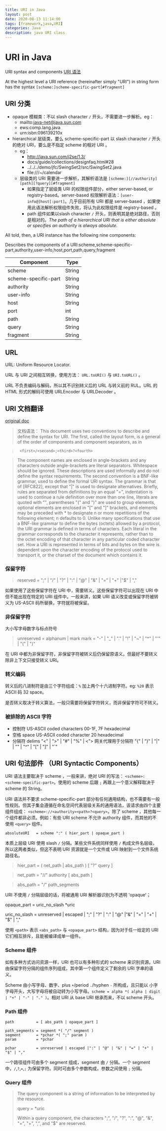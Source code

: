 ```yaml
---
title: URI in Java
layout: post
date: 2020-08-13 11:14:00
tags: [framework,java,URI]
categories: Java
description: java URI class
---
```


# URI in Java

URI syntax and components [URI 语法](https://www.ietf.org/rfc/rfc2396.txt)

At the highest level a URI reference (hereinafter simply "URI") in string form has the syntax `[scheme:]scheme-specific-part[#fragment]`

## URI 分类

- opaque 模糊类：不以 slash character `/` 开头，不需要进一步解析。eg：
    - mailto:java-net@java.sun.com
    - ews:comp.lang.java
    - urn:isbn:096139210x
- hierarchical 层级类，要么 scheme-specific-part 以 slash character `/` 开头的绝对 URI，要么是不指定 scheme 的相对 URI 。
    - eg：
        - http://java.sun.com/j2se/1.3/
        - docs/guide/collections/designfaq.html#28
        - ../../../demo/jfc/SwingSet2/src/SwingSet2.java
        - file:///~/calendar
    - 层级类的 URI 需要进一步解析，其解析语法是 `[scheme:][//authority][path][?query][#fragment]`
        - 如果指定了层级类 URI 的权限组件部分，either server-based, or registry-based。server-based 权限解析语法：`[user-info@]host[:port]`。几乎目前所有 URI 都是 server-based ，如果使用此语法解析权限组件失败，将认为此权限组件是 registry-based 。
        - path 组件如果以slash character `/` 开头，则表明其是绝对路径，否则是相对的。*The path of a hierarchical URI that is either absolute or specifies an authority is always absolute.*

All told, then, a URI instance has the following nine components:

Describes the components of a URI:scheme,scheme-specific-part,authority,user-info,host,port,path,query,fragment

|Component|Type|
|--|--|
|scheme|String|
|scheme-specific-part|String|
|authority|String|
|user-info|String|
|host|String|
|port|int|
|path|String|
|query|String|
|fragment|String|

## URL

URL: Uniform Resource Locator.

URL 与 URI 之间相互转换，使用方法： `URL.toURI()` 与 `URI.toURL()` 。

URL 不负责编码与解码，所以其不识别转义后的 URL 与转义前的 RUL。URL 的 HTML 形式的解码可使用 URLEncoder 与 URLDecoder 。

## URI 文档翻译

[original doc](https://www.ietf.org/rfc/rfc2396.txt)

> 文档语法：
> This document uses two conventions to describe and define the syntax for URI.  The first, called the layout form, is a general of the order of components and component separators, as in

>      <first>/<second>;<third>?<fourth>

> The component names are enclosed in angle-brackets and any characters outside angle-brackets are literal separators.  Whitespace should be ignored.  These descriptions are used informally and do not define the syntax requirements.
> The second convention is a BNF-like grammar, used to define the formal URI syntax.  The grammar is that of [RFC822], except that "|" is used to designate alternatives.  Briefly, rules are separated from definitions by an equal "=", indentation is used to continue a rule definition over more than one line, literals are quoted with "", parentheses "(" and ")" are used to group elements, optional elements are enclosed in "[" and "]" brackets, and elements may be preceded with <n>* to designate n or more repetitions of the following element; n defaults to 0.
> Unlike many specifications that use a BNF-like grammar to define the bytes (octets) allowed by a protocol, the URI grammar is defined in terms of characters.  Each literal in the grammar corresponds to the character it represents, rather than to the octet encoding of that character in any particular coded character set.  How a URI is represented in terms of bits and bytes on the wire is dependent upon the character encoding of the protocol used to transport it, or the charset of the document which contains it.

### 保留字符

> reserved    = ";" | "/" | "?" | ":" | "@" | "&" | "=" | "+" |"$" | ","

如果使用了这些保留字符在 URI 中，需要转义。这些保留字符可以出现在 URI 中但不能出现在特定的 URI 组件中。一般来讲，如果 URI 语义改变或保留字符被转义为 US-ASCII 码所替换，字符就将被保留。

### 非保留字符

大小写字母数字与标点符号

> unreserved  = alphanum | mark
> mark        = "-" | "_" | "." | "!" | "~" | "*" | "'" | "(" | ")"

在 URI 中都为非保留字符，非保留字符被转义后仍保留原语义。但最好不要转义除非上下文只接受转义 URI。

### 转义编码

转义后的八进制符是由三个字符组成：`%` 加上两个十六进制字符。eg: `%20` 表示 ASCII 码 32 space。

是否转义取决于转义算法，一般只需要将保留字符转义，而非保留字符可不转义。

### 被排除的 ASCII 字符

- 控制符 US-ASCII coded characters 00-1F, 7F hexadecimal
- 空格 space US-ASCII coded character 20 hexadecimal
- 分隔符 delims "<" | ">" | "#" | "%" | <"> 网关代理用于分隔符 "{" | "}" | "|" | "\" | "^" | "[" | "]" | "`"

## URI 句法部件 （URI Syntactic Components）

URI 语法主要取决于 scheme ，一般来讲，绝对 URI 的写法： `<scheme>:<scheme-specific-part>`。使用的 scheme 后跟 `;` 再跟上一个意义解释取决于 scheme 的 String。

URI 语法并不要求 scheme-specific-part 部分有任何通用结构，也不需要有一般性规则。但其子集会遵循在命名空间代表层级关系的通用语法，该请求由四个主要组件组成： `<scheme>://<authority><path>?<query>`。除了 scheme ，其他每一个组件都非必须。例如：有些 URI scheme 不允许 authority 组件，而其他的不使用 `<query>` 组件。

`absoluteURI   = scheme ":" ( hier_part | opaque_part )`

本质上层级 URI 使用 slash `/` 分隔。某些文件系统同样使用 `/` 构成文件名层级，所以这两者类似，但这不表明 URI 资源就是一个文件或 URI 映射到一个文件系统路径名。

> hier_part     = ( net_path | abs_path ) [ "?" query ]

> net_path      = "//" authority [ abs_path ]

> abs_path      = "/"  path_segments

URI 不使用 `/` 分隔层级的话，将被通用 URI 解析器识别为不透明 'opaque'；

opaque_part   = uric_no_slash *uric

uric_no_slash = unreserved | escaped | ";" | "?" | ":" | "@" |"&" | "=" | "+" | "$" | ","

使用 `<path>` 表示 `<abs_path>` 与 `<opaque_part>` 结构，因为对于任一给定的 URI 它们相互排斥，且能被编译成单一组件。

### Scheme 组件

如有多种方式访问资源一样，URI 也可以有多种形式的 scheme 来识别资源。URI 由保留字符分隔的组件序列组成，其中第一个组件定义了剩余的 URI 字串的语义。

Scheme 由小写字母、数字、plus `+`/period `.`/hyphen `-` 所构成，且只能以 小字字母开头，大写字母将被自动转为小写字母。`scheme = alpha *( alpha | digit | "+" | "-" | "." )`。相对 URI 从 base URI 继承而来，不以 scheme 开头。

### Path 组件

```
path          = [ abs_path | opaque_part ]

path_segments = segment *( "/" segment )
segment       = *pchar *( ";" param )
param         = *pchar

pchar         = unreserved | escaped |":" | "@" | "&" | "=" | "+" | "$" | ","
```

一个路径组件可由多个 segment 组成，segment 由 `/` 分隔。一个 segment 中，`/`,`?`,`=`,`;` 为保留字符。同时可由多个参数构成，参数之间使用 `;` 分隔。

### Query 组件

>    The query component is a string of information to be interpreted by the resource.
> 
> query         = *uric
> 
> Within a query component, the characters ";", "/", "?", ":", "@", "&", "=", "+", ",", and "$" are reserved.
